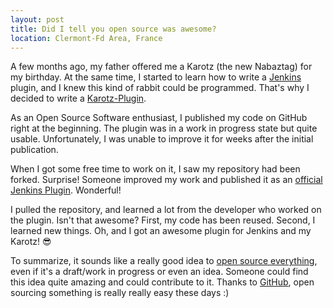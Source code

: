```yaml
---
layout: post
title: Did I tell you open source was awesome?
location: Clermont-Fd Area, France
---
```


A few months ago, my father offered me a Karotz (the new Nabaztag) for my
birthday. At the same time, I started to learn how to write a
[Jenkins](https://jenkins-ci.org/) plugin, and I knew this kind of rabbit could
be programmed. That's why I decided to write a
[Karotz-Plugin](https://github.com/willdurand/Karotz-Plugin).

As an Open Source Software enthusiast, I published my code on GitHub right at
the beginning. The plugin was in a work in progress state but quite usable.
Unfortunately, I was unable to improve it for weeks after the initial
publication.

When I got some free time to work on it, I saw my repository had been forked.
Surprise! Someone improved my work and published it as an [official Jenkins
Plugin](https://wiki.jenkins-ci.org/display/JENKINS/Karotz+Plugin). Wonderful!

I pulled the repository, and learned a lot from the developer who worked on the
plugin. Isn't that awesome? First, my code has been reused. Second, I learned
new things. Oh, and I got an awesome plugin for Jenkins and my Karotz! 😎

To summarize, it sounds like a really good idea to [open source
everything](https://tom.preston-werner.com/2011/11/22/open-source-everything.html),
even if it's a draft/work in progress or even an idea. Someone could find this
idea quite amazing and could contribute to it. Thanks to [GitHub][], open
sourcing something is really really easy these days :)

[github]: https://www.github.com
